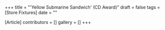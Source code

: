+++
title = "'Yellow Submarine Sandwich' (CD Award)"
draft = false
tags = [Store Fixtures]
date = ""

[Article]
contributors = []
gallery = []
+++